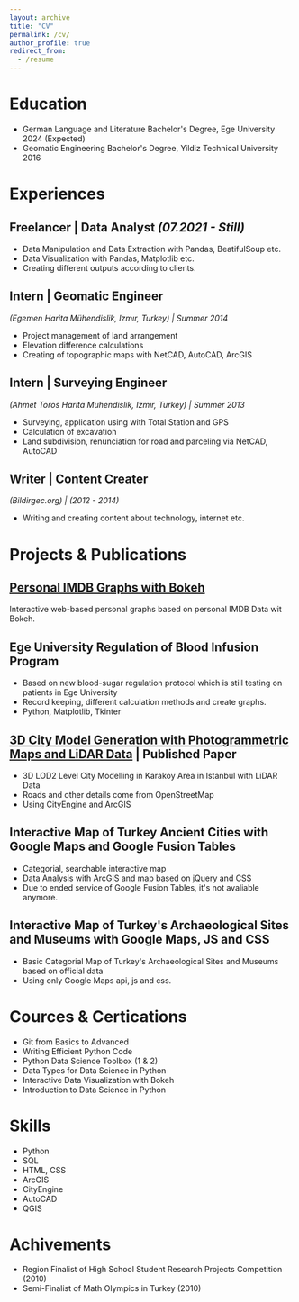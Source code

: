 ```yaml
---
layout: archive
title: "CV"
permalink: /cv/
author_profile: true
redirect_from:
  - /resume
---
```


Education
======
* German Language and Literature Bachelor's Degree, Ege University 2024 (Expected)
* Geomatic Engineering Bachelor's Degree, Yildiz Technical University 2016




Experiences
======
## **Freelancer | Data Analyst** *(07.2021 - Still)*
  * Data Manipulation and Data Extraction with Pandas, BeatifulSoup etc.
  * Data Visualization with Pandas, Matplotlib etc.
  * Creating different outputs according to clients.

## **Intern | Geomatic Engineer**
*(Egemen Harita Mühendislik, Izmır, Turkey) | Summer 2014*

  * Project management of land arrangement
  * Elevation difference calculations
  * Creating of topographic maps with NetCAD, AutoCAD, ArcGIS

## **Intern | Surveying Engineer**
*(Ahmet Toros Harita Muhendislik, Izmır, Turkey) | Summer 2013*
  * Surveying, application using with Total Station and GPS
  * Calculation of excavation
  * Land subdivision, renunciation for road and parceling via NetCAD, AutoCAD

## **Writer | Content Creater**
*(Bildirgec.org) | (2012 - 2014)*
  * Writing and creating content about technology, internet etc.
  
Projects & Publications
======
## **[Personal IMDB Graphs with Bokeh](https://github.com/angelsdemos/Personal-IMDB-Graphs-with-Bokeh)**
Interactive web-based personal graphs based on personal IMDB Data wit Bokeh.

## Ege University Regulation of Blood Infusion Program
  * Based on new blood-sugar regulation protocol which is still testing on patients in Ege University
  * Record keeping, different calculation methods and create graphs.
  * Python, Matplotlib, Tkinter

## [3D City Model Generation with Photogrammetric Maps and LiDAR Data](files/3b_modelling_bildiri.pdf) | Published Paper
  * 3D LOD2 Level City Modelling in Karakoy Area in Istanbul with LiDAR Data
  * Roads and other details come from OpenStreetMap
  * Using CityEngine and ArcGIS

## Interactive Map of Turkey Ancient Cities with Google Maps and Google Fusion Tables
  * Categorial, searchable interactive map
  * Data Analysis with ArcGIS and map based on jQuery and CSS
  * Due to ended service of Google Fusion Tables, it's not avaliable anymore.

## Interactive Map of Turkey's Archaeological Sites and Museums with Google Maps, JS and CSS
  * Basic Categorial Map of Turkey's Archaeological Sites and Museums based on official data
  * Using only Google Maps api, js and css.

Cources & Certications
======
*  Git from Basics to Advanced
*  Writing Efficient Python Code
*  Python Data Science Toolbox (1 & 2)
*  Data Types for Data Science in Python
*  Interactive Data Visualization with Bokeh
*  Introduction to Data Science in Python

Skills
======
* Python
* SQL
* HTML, CSS
* ArcGIS
* CityEngine
* AutoCAD
* QGIS


Achivements
======
* Region Finalist of High School Student Research Projects Competition (2010)
* Semi-Finalist  of Math Olympics in Turkey (2010)
